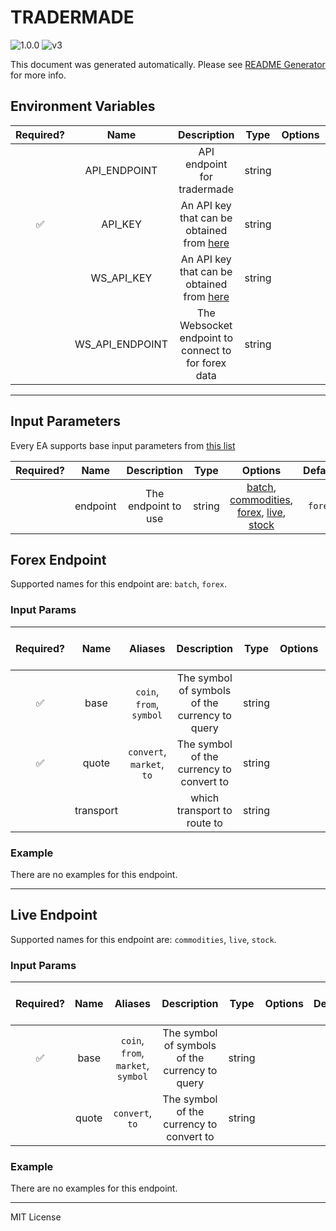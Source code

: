 # TRADERMADE

![1.0.0](https://img.shields.io/github/package-json/v/smartcontractkit/external-adapters-js?filename=packages/sources/tradermade-test/package.json) ![v3](https://img.shields.io/badge/framework%20version-v3-blueviolet)

This document was generated automatically. Please see [README Generator](../../scripts#readme-generator) for more info.

## Environment Variables

| Required? |      Name       |                                           Description                                           |  Type  | Options |                     Default                     |
| :-------: | :-------------: | :---------------------------------------------------------------------------------------------: | :----: | :-----: | :---------------------------------------------: |
|           |  API_ENDPOINT   |                                   API endpoint for tradermade                                   | string |         | `https://marketdata.tradermade.com/api/v1/live` |
|    ✅     |     API_KEY     | An API key that can be obtained from [here](https://marketdata.tradermade.com/docs/restful-api) | string |         |                                                 |
|           |   WS_API_KEY    | An API key that can be obtained from [here](https://marketdata.tradermade.com/docs/restful-api) | string |         |                                                 |
|           | WS_API_ENDPOINT |                       The Websocket endpoint to connect to for forex data                       | string |         |    `wss://marketdata.tradermade.com/feedadv`    |

---

## Input Parameters

Every EA supports base input parameters from [this list](https://github.com/smartcontractkit/ea-framework-js/blob/main/src/config/index.ts)

| Required? |   Name   |     Description     |  Type  |                                                              Options                                                               | Default |
| :-------: | :------: | :-----------------: | :----: | :--------------------------------------------------------------------------------------------------------------------------------: | :-----: |
|           | endpoint | The endpoint to use | string | [batch](#forex-endpoint), [commodities](#live-endpoint), [forex](#forex-endpoint), [live](#live-endpoint), [stock](#live-endpoint) | `forex` |

## Forex Endpoint

Supported names for this endpoint are: `batch`, `forex`.

### Input Params

| Required? |   Name    |          Aliases          |                  Description                   |  Type  | Options | Default | Depends On | Not Valid With |
| :-------: | :-------: | :-----------------------: | :--------------------------------------------: | :----: | :-----: | :-----: | :--------: | :------------: |
|    ✅     |   base    | `coin`, `from`, `symbol`  | The symbol of symbols of the currency to query | string |         |         |            |                |
|    ✅     |   quote   | `convert`, `market`, `to` |    The symbol of the currency to convert to    | string |         |         |            |                |
|           | transport |                           |          which transport to route to           | string |         |         |            |                |

### Example

There are no examples for this endpoint.

---

## Live Endpoint

Supported names for this endpoint are: `commodities`, `live`, `stock`.

### Input Params

| Required? | Name  |              Aliases               |                  Description                   |  Type  | Options | Default | Depends On | Not Valid With |
| :-------: | :---: | :--------------------------------: | :--------------------------------------------: | :----: | :-----: | :-----: | :--------: | :------------: |
|    ✅     | base  | `coin`, `from`, `market`, `symbol` | The symbol of symbols of the currency to query | string |         |         |            |                |
|           | quote |          `convert`, `to`           |    The symbol of the currency to convert to    | string |         |         |            |                |

### Example

There are no examples for this endpoint.

---

MIT License
